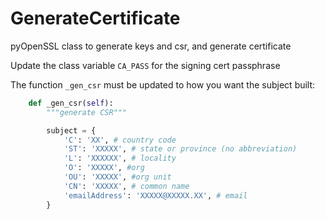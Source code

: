 # GenerateCertificate
pyOpenSSL class to generate keys and csr, and generate certificate

Update the class variable `CA_PASS` for the signing cert passphrase

The function `_gen_csr` must be updated to how you want the subject built:
```python
    def _gen_csr(self):
        """generate CSR"""

        subject = {
            'C': 'XX', # country code
            'ST': 'XXXXX', # state or province (no abbreviation)
            'L': 'XXXXXX', # locality
            'O': 'XXXXX', #org
            'OU': 'XXXXX', #org unit
            'CN': 'XXXXX', # common name
            'emailAddress': 'XXXXX@XXXXX.XX', # email
        }
```
